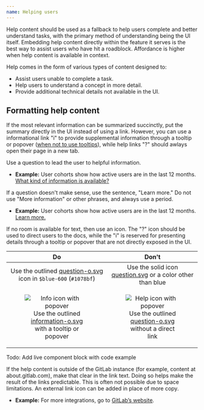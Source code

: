 ```yaml
---
name: Helping users
---
```


Help content should be used as a fallback to help users complete and better understand tasks, with the primary method of understanding being the UI itself. Embedding help content directly within the feature it serves is the best way to assist users who have hit a roadblock. Affordance is higher when help content is available in context.

Help comes in the form of various types of content designed to:

- Assist users unable to complete a task.
- Help users to understand a concept in more detail.
- Provide additional technical details not available in the UI.

## Formatting help content

If the most relevant information can be summarized succinctly, put the summary directly in the UI instead of using a link. However, you can use a informational link "i" to provide supplemental information through a tooltip or popover ([when not to use tooltips](https://design.gitlab.com/components/tooltip#when-not-to-use-tooltips)), while help links "?" should awlays open their page in a new tab.

Use a question to lead the user to helpful information.

- **Example:** User cohorts show how active users are in the last 12 months. [What kind of information is available?](#)

If a question doesn't make sense, use the sentence, "Learn more." Do not use "More information" or other phrases, and always use a period.

- **Example:** User cohorts show how active users are in the last 12 months. [Learn more.](#)

If no room is available for text, then use an icon. The "?" icon should be used to direct users to the docs, while the "i" is reserved for presenting details through a tooltip or popover that are not directly exposed in the UI.


| Do | Don't |
| :-: | :-: |
| <div class="app-styles"><gl-icon name="question-o" class="gl-text-blue-600" /></div>Use the outlined [question-o.svg](http://gitlab-org.gitlab.io/gitlab-svgs/?q=~question-o) icon in `$blue-600` (`#1078bf`) | <div class="app-styles"><gl-icon name="question" /></div>Use the solid icon [question.svg](http://gitlab-org.gitlab.io/gitlab-svgs/?q=~question) or a color other than blue |
| <figure class="figure" role="figure" aria-label="Info icon with popover"><img class="figure-img" src="/img/info-popover.png" alt="Info icon with popover" role="img" /><figcaption class="figure-caption">Use the outlined [information-o.svg](http://gitlab-org.gitlab.io/gitlab-svgs/?q=~information-o) with a tooltip or popover</figcaption></figure> | <figure class="figure" role="figure" aria-label="Help icon with popover"><img class="figure-img" src="/img/info-popover.png" alt="Help icon with popover" role="img" /><figcaption class="figure-caption">Use the outlined [question-o.svg](http://gitlab-org.gitlab.io/gitlab-svgs/?q=~question-o) without a direct link</figcaption></figure>|

Todo: Add live component block with code example

If the help content is outside of the GitLab instance (for example, content at about.gitlab.com), make that clear in the link text. Doing so helps make the result of the links predictable. This is often not possible due to space limitations. An external link icon can be added in place of more copy.

- **Example:** For more integrations, go to [GitLab’s website](#).
